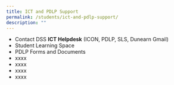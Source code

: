 ```yaml
---
title: ICT and PDLP Support
permalink: /students/ict-and-pdlp-support/
description: ""
---
```

* <a href="https://form.gov.sg/#!/5d5ce5a5eae0bb00128b8f3c" target="new" style="text-decoration:none">Contact DSS <b>ICT Helpdesk</b>  (ICON, PDLP, SLS, Dunearn Gmail)</a>
* Student Learning Space
* <a href="https://sites.google.com/a/dunearn.edu.sg/dunearn-secondary-school-documents-and-forms/" target="new" style="text-decoration:none">PDLP Forms and Documents</a>
* <a href="xxx" target="new" style="text-decoration:none">xxxx</a>
* <a href="xxx" target="new" style="text-decoration:none">xxxx</a>
* <a href="xxx" target="new" style="text-decoration:none">xxxx</a>
* <a href="xxx" target="new" style="text-decoration:none">xxxx</a>